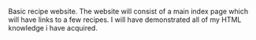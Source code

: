 Basic recipe website. The website will consist of a main index page which will have links to a few recipes.
I will have demonstrated all of my HTML knowledge i have acquired.
